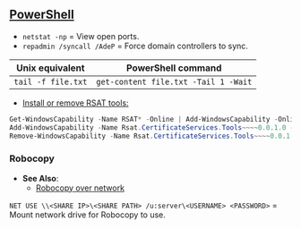 ## [PowerShell](https://learn.microsoft.com/en-us/powershell/)

- `netstat -np` = View open ports.
- `repadmin /syncall /AdeP` = Force domain controllers to sync.

| Unix equivalent     | PowerShell command                   |
|---------------------|--------------------------------------|
| `tail -f file.txt`  | `get-content file.txt -Tail 1 -Wait` |

- [Install or remove RSAT tools:](https://www.petri.com/how-to-install-the-remote-server-administration-tools-in-windows-10)
```powershell
Get-WindowsCapability -Name RSAT* -Online | Add-WindowsCapability -Online
Add-WindowsCapability -Name Rsat.CertificateServices.Tools~~~~0.0.1.0 -Online
Remove-WindowsCapability -Name Rsat.CertificateServices.Tools~~~~0.0.1.0 -Online
```

### Robocopy

- **See Also**:
  - [Robocopy over network](https://klyavlin.wordpress.com/2012/09/19/robocopy-network-usernamepassword/)

`NET USE \\<SHARE IP>\<SHARE PATH> /u:server\<USERNAME> <PASSWORD>` = Mount network drive for Robocopy to use.
